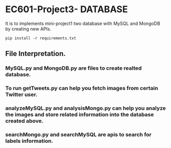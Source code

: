 # EC601-Project3- DATABASE

It is to implements mini-project1 two database with MySQL and MongoDB by creating new APIs.

	pip install -r requirements.txt

## File Interpretation.

### MySQL.py and MongoDB.py are files to create realted database.

### To run getTweets.py can help you fetch images from certain Twitter user.

### analyzeMySQL.py and analysisMongo.py can help you analyze the images and store related information into the database created above.

### searchMongo.py and searchMySQL are apis to search for labels information.



